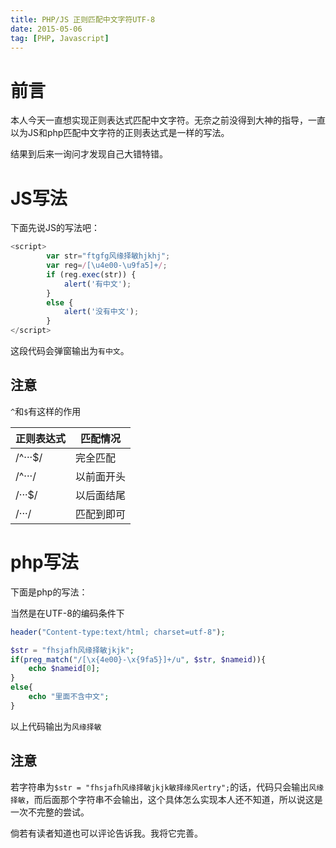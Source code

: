 ```yaml
---
title: PHP/JS 正则匹配中文字符UTF-8
date: 2015-05-06
tag: [PHP, Javascript]
---
```



# 前言

本人今天一直想实现正则表达式匹配中文字符。无奈之前没得到大神的指导，一直以为JS和php匹配中文字符的正则表达式是一样的写法。

结果到后来一询问才发现自己大错特错。

<!--more-->

# JS写法
下面先说JS的写法吧：

```javascript
<script>
        var str="ftgfg风缘择敏hjkhj";
        var reg=/[\u4e00-\u9fa5]+/;
        if (reg.exec(str)) {
            alert('有中文');
        }
        else {
            alert('没有中文');
        }           
</script>
```
这段代码会弹窗输出为`有中文`。

## 注意

`^`和`$`有这样的作用

|正则表达式|匹配情况|
|-----|------|
|/^···$/|完全匹配|
|/^···/|以前面开头|
|/···$/|以后面结尾|
|/···/|匹配到即可|

# php写法
下面是php的写法：

当然是在UTF-8的编码条件下

```php
header("Content-type:text/html; charset=utf-8");

$str = "fhsjafh风缘择敏jkjk";
if(preg_match("/[\x{4e00}-\x{9fa5}]+/u", $str, $nameid)){
	echo $nameid[0];
}
else{
	echo "里面不含中文";
}
```
以上代码输出为`风缘择敏`

## 注意
若字符串为`$str = "fhsjafh风缘择敏jkjk敏择缘风ertry";`的话，代码只会输出`风缘择敏`，而后面那个字符串不会输出，这个具体怎么实现本人还不知道，所以说这是一次不完整的尝试。

倘若有读者知道也可以评论告诉我。我将它完善。

